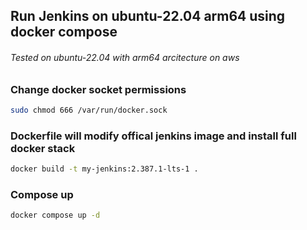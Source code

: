 ## Run Jenkins on ubuntu-22.04 arm64 using docker compose

###### Tested on ubuntu-22.04 with arm64 arcitecture on aws

### Change docker socket permissions
```bash
sudo chmod 666 /var/run/docker.sock
```

### Dockerfile will modify offical jenkins image and install full docker stack
```bash
docker build -t my-jenkins:2.387.1-lts-1 .
```

### Compose up
```bash
docker compose up -d
```
